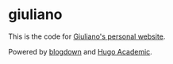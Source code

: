 # giuliano


This is the code for [Giuliano's personal website](https://giulianonetto.netlify.app/).

Powered by [blogdown](https://bookdown.org/yihui/blogdown/) and [Hugo Academic](https://themes.gohugo.io/academic/).
